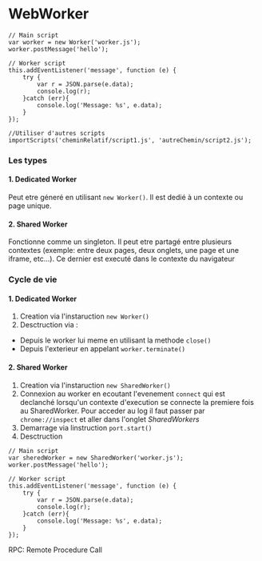 # WebWorker

```
// Main script
var worker = new Worker('worker.js');
worker.postMessage('hello');
```

```
// Worker script
this.addEventListener('message', function (e) {
    try {
        var r = JSON.parse(e.data);
        console.log(r);
    }catch (err){
        console.log('Message: %s', e.data);
    }
});
```

```
//Utiliser d'autres scripts
importScripts('cheminRelatif/script1.js', 'autreChemin/script2.js');
```

### Les types
#### 1. Dedicated Worker
Peut etre géneré en utilisant `new Worker()`. Il est dedié à un contexte ou page unique.

#### 2. Shared Worker
Fonctionne comme un singleton. Il peut etre partagé entre plusieurs contextes (exemple: entre deux pages, deux onglets, une page et une iframe, etc...). Ce dernier est executé dans le contexte du navigateur

### Cycle de vie
#### 1. Dedicated Worker
1. Creation via l'instaruction `new Worker()`
2. Desctruction via :
  - Depuis le worker lui meme en utilisant la methode `close()`
  - Depuis l'exterieur en appelant `worker.terminate()`

#### 2. Shared Worker
1. Creation via l'instaruction `new SharedWorker()`
2. Connexion au worker en ecoutant l'evenement `connect` qui est declanché lorsqu'un contexte d'execution se connecte la premiere fois au SharedWorker. Pour acceder au log il faut passer par `chrome://inspect` et aller dans l'onglet *SharedWorkers*
3. Demarrage via linstruction `port.start()`
4. Desctruction

```
// Main script
var sheredWorker = new SharedWorker('worker.js');
worker.postMessage('hello');
```

```
// Worker script
this.addEventListener('message', function (e) {
    try {
        var r = JSON.parse(e.data);
        console.log(r);
    }catch (err){
        console.log('Message: %s', e.data);
    }
});
```

RPC: Remote Procedure Call
